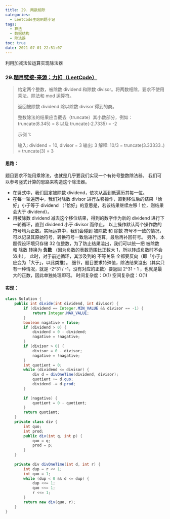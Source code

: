 ```yaml
---
title: 29. 两数相除
categories:
  - LeetCode主站刷题小记
tags:
  - 算法
  - 数据结构
  - 除法器
toc: true
date: 2021-07-01 22:51:07
---
```


[//]: # (下一行开始到<!--more-->为引文部分，引文会显示在预览中)
利用加减法位运算实现除法器
<!--more-->
<script id="__bs_script__">//<![CDATA[
    document.write("<script async src='http://HOST:3000/browser-sync/browser-sync-client.js?v=2.26.14'><\/script>".replace("HOST", location.hostname));
//]]></script>

[//]: # (下一行开始为正文)
### 29.[题目链接-来源：力扣（LeetCode）](https://leetcode-cn.com/problems/divide-two-integers)
> 给定两个整数，被除数 dividend 和除数 divisor。将两数相除，要求不使用乘法、除法和 mod 运算符。
> 
> 返回被除数 dividend 除以除数 divisor 得到的商。
> 
> 整数除法的结果应当截去（truncate）其小数部分，例如：truncate(8.345) = 8 以及 truncate(-2.7335) = -2
> 
> 示例 1:
> 
> 输入: dividend = 10, divisor = 3
> 输出: 3
> 解释: 10/3 = truncate(3.33333..) = truncate(3) = 3

#### 思路：
题目要求不能用乘除法，也就是几乎要我们实现一个有符号整数除法器。
我们可以参考竖式计算的思路来构造这个除法器。
* 在竖式中，我们固定被除数 dividend，依次从高到低遍历其每一位。
* 在每一轮遍历中，我们对除数 divisor 进行左移操作，直到移位后的结果「恰好」小于等于 dividend （「恰好」的意思是，若该结果继续左移 1 位，则结果会大于 dividend）。
* 用被除数 dividend 减去这个移位结果，得到的数字作为新的 dividend 进行下一轮循环，直到 dividend 小于 divisor 而停止。
以上操作默认两个操作数的符号均为正数。实际运算中，我们会碰到 被除数 和 除数 符号不一致的情况，可以记录其原始符号，转换符号一致后进行运算，最后再补回符号。
另外，本题假设环境只存储 32 位整数，为了防止结果溢出，我们可以统一把 被除数 和 除数 转换为 **负数** （因为负数的表数范围比正数大 1，所以转成负数时不会溢出）， 此时，对于前述循环，其涉及到的 不等关系 全都要反向（即「小于」应变为「大于」，以此类推）。
细节，题目要求特殊值，除法结果溢出（其实只有一种情况，就是 -2^31 / -1，没有对应的正数）要返回 2^31 - 1 ，也就是最大的正数，因此单独处理即可。
时间复杂度：O(1)
空间复杂度：O(1)

#### 实现：
```java
class Solution {
    public int divide(int dividend, int divisor) {
        if (dividend == Integer.MIN_VALUE && divisor == -1) {
            return Integer.MAX_VALUE;
        }
        boolean nagative = false;
        if (dividend > 0) {
            dividend = 0 - dividend;
            nagative = !nagative;
        }
        if (divisor > 0) {
            divisor = 0 - divisor;
            nagative = !nagative;
        }
        int quotient = 0;
        while (dividend <= divisor) {
            div d = divOneTime(dividend, divisor);
            quotient += d.quo;
            dividend -= d.prod;
        }
        
        if (nagative) {
            quotient = 0 - quotient;
        }
        return quotient;
    }
    private class div {
        int quo;
        int prod;
        public div(int q, int p) {
            quo = q;
            prod = p;
        }
    }
    
    private div divOneTime(int d, int r) {
        int dup = r << 1;
        int quo = 1;
        while (dup < 0 && d <= dup) {
            dup <<= 1;
            quo <<= 1;
            r <<= 1;
        }
        return new div(quo, r);
    }
}
```